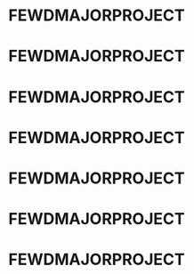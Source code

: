 # FEWDMAJORPROJECT
# FEWDMAJORPROJECT
# FEWDMAJORPROJECT
# FEWDMAJORPROJECT
# FEWDMAJORPROJECT
# FEWDMAJORPROJECT
# FEWDMAJORPROJECT
